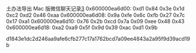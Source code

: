 

土办法导出 Mac 版微信聊天记录[3]
0x600000ea6d00: 0xd1 0x84 0x3e 0x1d 0xc2 0xd2 0x46 0xaa
0x600000ea6d08: 0x9a 0xfe 0x6c 0xfb 0x27 0x7c 0x17 0xa1
0x600000ea6d10: 0x76 0x2b 0xcd 0x7a 0x09 0xee 0x48 0x43
0x600000ea6d18: 0xa2 0xa9 0x5f 0x9d 0x39 0xac 0xd1 0x9b

d1843e1dc2d246aa9afe6cfb277c17a1762bcd7a09ee4843a2a95f9d39acd19b

[1]: https://zhuanlan.zhihu.com/p/60802321
[2]: http://ask.zol.com.cn/x/4739948.html
[3]: https://v2ex.com/t/466053 
[4]: http://xferris.cn/dao-chu-wei-xin-bei-fen-de-mac/